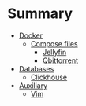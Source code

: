 # Summary

- [Docker]()
  - [Compose files]()
    - [Jellyfin](./docker/compose/jellyfin.md)
    - [Qbittorrent](./docker/compose/qbittorrent.md)
- [Databases]()
  - [Clickhouse](./database/clickhouse.md)
- [Auxiliary]()
  - [Vim](./auxiliary/vim.md)
